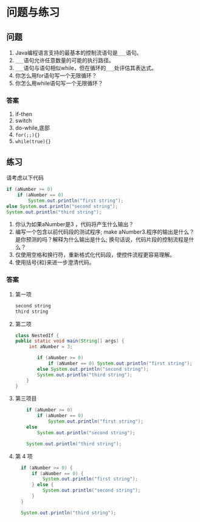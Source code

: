 # 问题与练习

##  问题

1. Java编程语言支持的最基本的控制流语句是`___`语句。
2. `___`语句允许任意数量的可能的执行路径。
3. `___`语句与语句相似while，但在循环的`___`处评估其表达式。
4. 你怎么用for语句写一个无限循环？
5. 你怎么用while语句写一个无限循环？

### 答案

1. if-then
2. switch
3. do-while,底部
4. `for(;;){}`
5. `while(true){}`

## 练习
请考虑以下代码

```java
if (aNumber >= 0)
    if (aNumber == 0)
        System.out.println("first string");
else System.out.println("second string");
System.out.println("third string");
```

1. 你认为如果aNumber是3 ，代码将产生什么输出？
2. 编写一个包含以前代码段的测试程序; make aNumber3.程序的输出是什么？是你预测的吗？解释为什么输出是什么; 换句话说，代码片段的控制流程是什么？
3. 仅使用空格和换行符，重新格式化代码段，使控件流程更容易理解。
4. 使用括号{和}来进一步澄清代码。

### 答案

1. 第一项

    ```java
    second string
    third string
    ```

2. 第二项

    ```java
    class NestedIf {
    public static void main(String[] args) {
	     int aNumber = 3;

            if (aNumber >= 0)
                if (aNumber == 0) System.out.println("first string");
            else System.out.println("second string");
            System.out.println("third string");
        }
    }
    ```

3. 第三项目

    ```java
        if (aNumber >= 0)
            if (aNumber == 0)
                System.out.println("first string");
        else
            System.out.println("second string");

        System.out.println("third string");

    ```

4. 第 4 项

    ```java
      if (aNumber >= 0) {
          if (aNumber == 0) {
              System.out.println("first string");
          } else {
              System.out.println("second string");
          }
      }

      System.out.println("third string");
    ```
